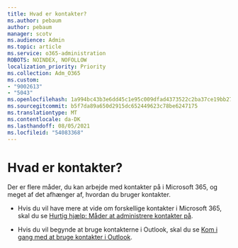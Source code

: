 ```yaml
---
title: Hvad er kontakter?
ms.author: pebaum
author: pebaum
manager: scotv
ms.audience: Admin
ms.topic: article
ms.service: o365-administration
ROBOTS: NOINDEX, NOFOLLOW
localization_priority: Priority
ms.collection: Adm_O365
ms.custom:
- "9002613"
- "5043"
ms.openlocfilehash: 1a994bc43b3e6dd45c1e95c009dfad4373522c2ba37ce19bb270922e155c85b5
ms.sourcegitcommit: b5f7da89a650d2915dc652449623c78be6247175
ms.translationtype: MT
ms.contentlocale: da-DK
ms.lasthandoff: 08/05/2021
ms.locfileid: "54083368"
---
```

# <a name="what-are-contacts"></a>Hvad er kontakter?

Der er flere måder, du kan arbejde med kontakter på i Microsoft 365, og meget af det afhænger af, hvordan du bruger kontakter.

- Hvis du vil have mere at vide om forskellige kontakter i Microsoft 365, skal du se [Hurtig hjælp: Måder at administrere kontakter på](https://docs.microsoft.com/microsoft-365/admin/misc/ways-to-manage-contacts?view=o365-worldwide).

- Hvis du vil begynde at bruge kontakterne i Outlook, skal du se [Kom i gang med at bruge kontakter i Outlook](https://support.office.com/article/using-contacts-people-in-outlook-on-the-web-1e3438c7-26b2-420c-87de-3cea9d31b5cb?WT.mc_id=365AdminCSH&ui=en-US&rs=en-US&ad=US).
